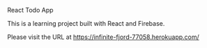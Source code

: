 React Todo App  

This is a learning project built with React and Firebase.  

Please visit the URL at  https://infinite-fjord-77058.herokuapp.com/
